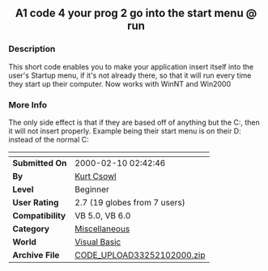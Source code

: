 ﻿<div align="center">

## A1 code 4 your prog 2 go into the start menu @ run


</div>

### Description

This short code enables you to make your application insert itself into the user's Startup menu, if it's not already there, so that it will run every time they start up their computer. Now works with WinNT and Win2000
 
### More Info
 
The only side effect is that if they are based off of anything but the C:, then it will not insert properly. Example being their start menu is on their D: instead of the normal C:


<span>             |<span>
---                |---
**Submitted On**   |2000-02-10 02:42:46
**By**             |[Kurt Csowl](https://github.com/Planet-Source-Code/PSCIndex/blob/master/ByAuthor/kurt-csowl.md)
**Level**          |Beginner
**User Rating**    |2.7 (19 globes from 7 users)
**Compatibility**  |VB 5\.0, VB 6\.0
**Category**       |[Miscellaneous](https://github.com/Planet-Source-Code/PSCIndex/blob/master/ByCategory/miscellaneous__1-1.md)
**World**          |[Visual Basic](https://github.com/Planet-Source-Code/PSCIndex/blob/master/ByWorld/visual-basic.md)
**Archive File**   |[CODE\_UPLOAD33252102000\.zip](https://github.com/Planet-Source-Code/kurt-csowl-a1-code-4-your-prog-2-go-into-the-start-menu-run__1-5606/archive/master.zip)








